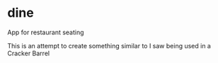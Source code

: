 # dine
App for restaurant seating

This is an attempt to create something similar to I saw being used in a Cracker Barrel
